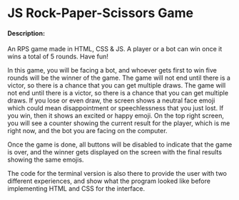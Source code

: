 #  JS Rock-Paper-Scissors Game
#### Description:

An RPS game made in HTML, CSS & JS. A player or a bot can win once it wins a total of 5 rounds. Have fun!

In this game, you will be facing a bot, and whoever gets first to win five rounds will be the winner of the game. The game will not end until there is a victor, so there is a chance that you can get multiple draws. The game will not end until there is a victor, so there is a chance that you can get multiple draws. If you lose or even draw, the screen shows a neutral face emoji which could mean disappointment or speechlessness that you just lost. If you win, then it shows an excited or happy emoji. On the top right screen, you will see a counter showing the current result for the player, which is me right now, and the bot you are facing on the computer. 

Once the game is done, all buttons will be disabled to indicate that the game is over, and the winner gets displayed on the screen with the final results showing the same emojis.

The code for the terminal version is also there to provide the user with two different experiences, and show what the program looked like before implementing HTML and CSS for the interface.

